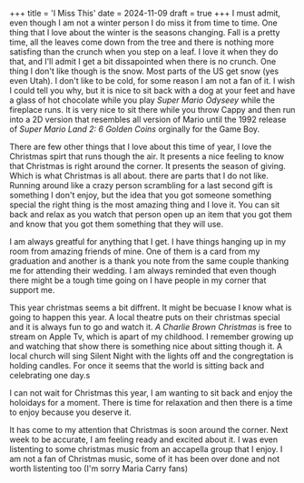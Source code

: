 +++
title = 'I Miss This'
date = 2024-11-09
draft = true
+++
I must admit, even though I am not a winter person I do miss it from time to time. One thing that I love about the winter is the seasons changing. Fall is a pretty time, all the leaves come down from the tree and there is nothing more satisfing than the crunch when you step on a leaf. I love it when they do that, and I'll admit I get a bit dissapointed when there is no crunch. 
One thing I don't like though is the snow. Most parts of the US get snow (yes even Utah). I don't like to be cold, for some reason I am not a fan of it. I wish I could tell you why, but it is nice to sit back with a dog at your feet and have a glass of hot chocolate while you play *Super Mario Odyseey* while the fireplace runs. It is very nice to sit there while you throw Cappy and then run into a 2D version that resembles all version of Mario until the 1992 release of *Super Mario Land 2: 6 Golden Coins* orginally for the Game Boy. 

There are few other things that I love about this time of year, I love the Christmas spirt that runs though the air. It presents a nice feeling to know that Christmas is right around the corner. It presents the season of giving. Which is what Christmas is all about. there are parts that I do not like. Running around like a crazy person scrambling for a last second gift is something I don't enjoy, but the idea that you got someone something special the right thing is the most amazing thing and I love it. You can sit back and relax as you watch that person open up an item that you got them and know that you got them something that they will use. 

I am always greatful for anything that I get. I have things hanging up in my room from amazing friends of mine. One of them is a card from my graduation and another is a thank you note from the same couple thanking me for attending their wedding. I am always reminded that even though there might be a tough time going on I have people in my corner that support me.  

This year christmas seems a bit diffrent. It might be becuase I know what is going to happen this year. A local theatre puts on their christmas special and it is always fun to go and watch it. *A Charlie Brown Christmas* is free to stream on Apple Tv, which is apart of my childhood. I remember growing up and watching that show there is something nice about sitting though it. A local church will sing Silent Night with the lights off and the congregtation is holding candles. For once it seems that the world is sitting back and celebrating one day.s

I can not wait for Christmas this year, I am wanting to sit back and enjoy the holoidays for a moment. There is time for relaxation and then there is a time to enjoy because you deserve it. 

It has come to my attention that Christmas is soon around the corner. Next week to be accurate, I am feeling ready and excited about it. I was even listenting to some christmas music from an accapella group that I enjoy. I am not a fan of Christmas music, some of it has been over done and not worth listenting too (I'm sorry Maria Carry fans) 